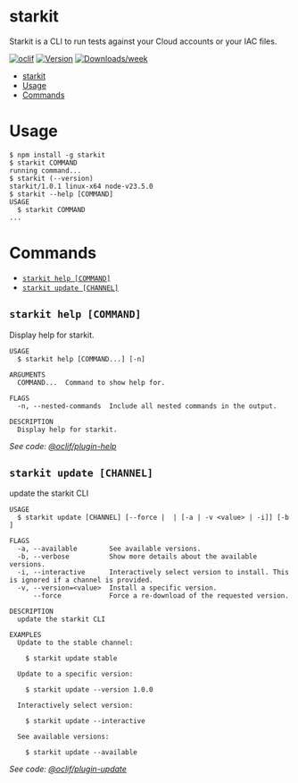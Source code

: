 # starkit

Starkit is a CLI to run tests against your Cloud accounts or your IAC files.

[![oclif](https://img.shields.io/badge/cli-oclif-brightgreen.svg)](https://oclif.io)
[![Version](https://img.shields.io/npm/v/mynewcli.svg)](https://npmjs.org/package/mynewcli)
[![Downloads/week](https://img.shields.io/npm/dw/mynewcli.svg)](https://npmjs.org/package/mynewcli)

<!-- toc -->
* [starkit](#starkit)
* [Usage](#usage)
* [Commands](#commands)
<!-- tocstop -->

# Usage

<!-- usage -->
```sh-session
$ npm install -g starkit
$ starkit COMMAND
running command...
$ starkit (--version)
starkit/1.0.1 linux-x64 node-v23.5.0
$ starkit --help [COMMAND]
USAGE
  $ starkit COMMAND
...
```
<!-- usagestop -->

# Commands

<!-- commands -->
* [`starkit help [COMMAND]`](#starkit-help-command)
* [`starkit update [CHANNEL]`](#starkit-update-channel)

## `starkit help [COMMAND]`

Display help for starkit.

```
USAGE
  $ starkit help [COMMAND...] [-n]

ARGUMENTS
  COMMAND...  Command to show help for.

FLAGS
  -n, --nested-commands  Include all nested commands in the output.

DESCRIPTION
  Display help for starkit.
```

_See code: [@oclif/plugin-help](https://github.com/oclif/plugin-help/blob/v6.2.20/src/commands/help.ts)_

## `starkit update [CHANNEL]`

update the starkit CLI

```
USAGE
  $ starkit update [CHANNEL] [--force |  | [-a | -v <value> | -i]] [-b ]

FLAGS
  -a, --available        See available versions.
  -b, --verbose          Show more details about the available versions.
  -i, --interactive      Interactively select version to install. This is ignored if a channel is provided.
  -v, --version=<value>  Install a specific version.
      --force            Force a re-download of the requested version.

DESCRIPTION
  update the starkit CLI

EXAMPLES
  Update to the stable channel:

    $ starkit update stable

  Update to a specific version:

    $ starkit update --version 1.0.0

  Interactively select version:

    $ starkit update --interactive

  See available versions:

    $ starkit update --available
```

_See code: [@oclif/plugin-update](https://github.com/oclif/plugin-update/blob/v4.6.21/src/commands/update.ts)_
<!-- commandsstop -->
